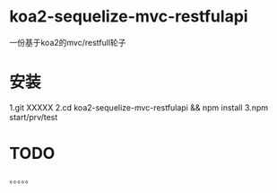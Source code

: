 # koa2-sequelize-mvc-restfulapi
一份基于koa2的mvc/restfull轮子
# 安装
1.git XXXXX
2.cd koa2-sequelize-mvc-restfulapi && npm install
3.npm start/prv/test
# TODO
。。。。。
